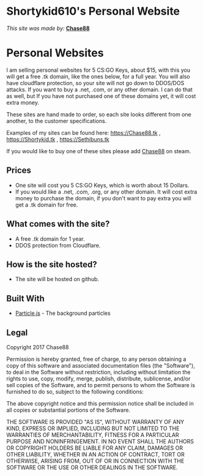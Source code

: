 # Shortykid610's Personal Website

*This site was made by:* [**Chase88**](https://chase88.tk)

# Personal Websites

I am selling personal websites for 5 CS:GO Keys, about $15, with this you will get a free .tk domain, like the ones below, for a full year. You will also have cloudflare protection, so your site will not go down to DDOS/DOS attacks. If you want to buy a .net, .com, or any other domain. I can do that as well, but If you have not purchased one of these domains yet, it will cost extra money.

These sites are hand made to order, so each site looks different from one another, to the customer specifications.

Examples of my sites can be found here: https://Chase88.tk , https://Shortykid.tk , https://Sethibuns.tk 

If you would like to buy one of these sites please add [Chase88](http://steamcommunity.com/id/Chase88) on steam.

## Prices

* One site will cost you 5 CS:GO Keys, which is worth about 15 Dollars.
* If you would like a .net, .com, .org, or any other domain. It will cost extra money to purchase the domain, if you don't want to pay extra you will get a .tk domain for free.


## What comes with the site?

* A free .tk domain for 1 year.
* DDOS protection from Cloudflare.

## How is the site hosted?

* The site will be hosted on github.

## Built With

* [Particle.js](https://vincentgarreau.com/particles.js/) - The background particles

## Legal

Copyright 2017 Chase88

Permission is hereby granted, free of charge, to any person obtaining a copy of this software and associated documentation files (the "Software"), to deal in the Software without restriction, including without limitation the rights to use, copy, modify, merge, publish, distribute, sublicense, and/or sell copies of the Software, and to permit persons to whom the Software is furnished to do so, subject to the following conditions:

The above copyright notice and this permission notice shall be included in all copies or substantial portions of the Software.

THE SOFTWARE IS PROVIDED "AS IS", WITHOUT WARRANTY OF ANY KIND, EXPRESS OR IMPLIED, INCLUDING BUT NOT LIMITED TO THE WARRANTIES OF MERCHANTABILITY, FITNESS FOR A PARTICULAR PURPOSE AND NONINFRINGEMENT. IN NO EVENT SHALL THE AUTHORS OR COPYRIGHT HOLDERS BE LIABLE FOR ANY CLAIM, DAMAGES OR OTHER LIABILITY, WHETHER IN AN ACTION OF CONTRACT, TORT OR OTHERWISE, ARISING FROM, OUT OF OR IN CONNECTION WITH THE SOFTWARE OR THE USE OR OTHER DEALINGS IN THE SOFTWARE.
